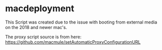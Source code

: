 # macdeployment

This Script was created due to the issue with booting from external media on the 2018 and newer mac's.

The proxy script source is from here: https://github.com/macmule/setAutomaticProxyConfigurationURL
